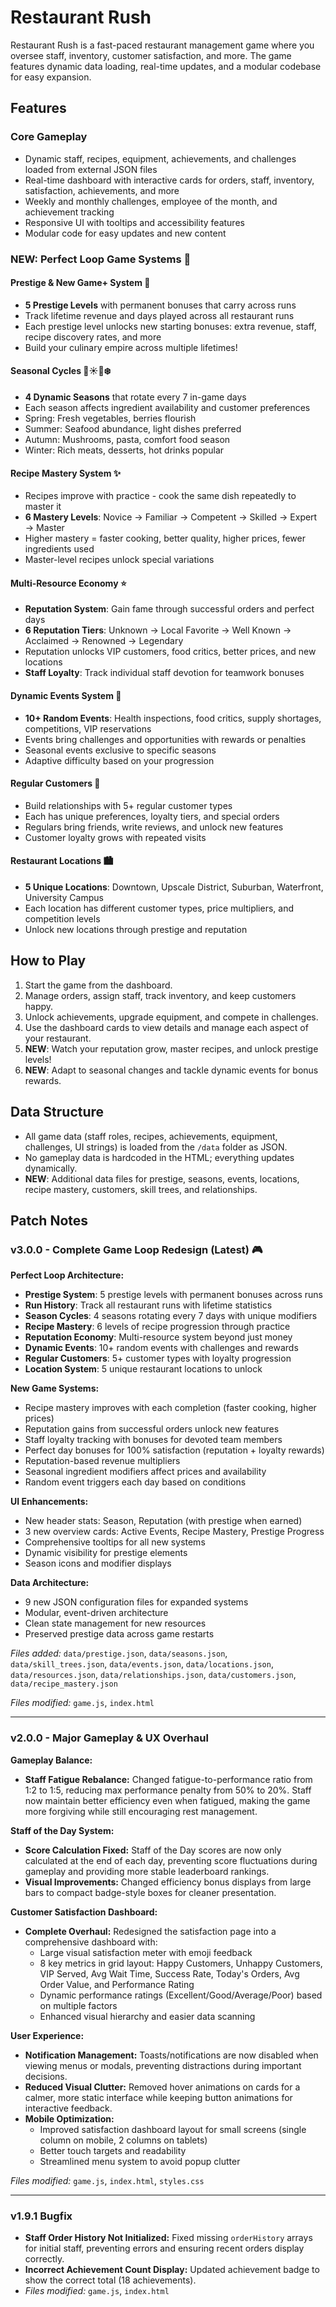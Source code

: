 # Restaurant Rush

Restaurant Rush is a fast-paced restaurant management game where you oversee staff, inventory, customer satisfaction, and more. The game features dynamic data loading, real-time updates, and a modular codebase for easy expansion.

## Features

### Core Gameplay
- Dynamic staff, recipes, equipment, achievements, and challenges loaded from external JSON files
- Real-time dashboard with interactive cards for orders, staff, inventory, satisfaction, achievements, and more
- Weekly and monthly challenges, employee of the month, and achievement tracking
- Responsive UI with tooltips and accessibility features
- Modular code for easy updates and new content

### NEW: Perfect Loop Game Systems 🔄

#### Prestige & New Game+ System 👑
- **5 Prestige Levels** with permanent bonuses that carry across runs
- Track lifetime revenue and days played across all restaurant runs
- Each prestige level unlocks new starting bonuses: extra revenue, staff, recipe discovery rates, and more
- Build your culinary empire across multiple lifetimes!

#### Seasonal Cycles 🌸☀️🍂❄️
- **4 Dynamic Seasons** that rotate every 7 in-game days
- Each season affects ingredient availability and customer preferences
- Spring: Fresh vegetables, berries flourish
- Summer: Seafood abundance, light dishes preferred
- Autumn: Mushrooms, pasta, comfort food season
- Winter: Rich meats, desserts, hot drinks popular

#### Recipe Mastery System ✨
- Recipes improve with practice - cook the same dish repeatedly to master it
- **6 Mastery Levels**: Novice → Familiar → Competent → Skilled → Expert → Master
- Higher mastery = faster cooking, better quality, higher prices, fewer ingredients used
- Master-level recipes unlock special variations

#### Multi-Resource Economy ⭐
- **Reputation System**: Gain fame through successful orders and perfect days
- **6 Reputation Tiers**: Unknown → Local Favorite → Well Known → Acclaimed → Renowned → Legendary
- Reputation unlocks VIP customers, food critics, better prices, and new locations
- **Staff Loyalty**: Track individual staff devotion for teamwork bonuses

#### Dynamic Events System 🎪
- **10+ Random Events**: Health inspections, food critics, supply shortages, competitions, VIP reservations
- Events bring challenges and opportunities with rewards or penalties
- Seasonal events exclusive to specific seasons
- Adaptive difficulty based on your progression

#### Regular Customers 💼
- Build relationships with 5+ regular customer types
- Each has unique preferences, loyalty tiers, and special orders
- Regulars bring friends, write reviews, and unlock new features
- Customer loyalty grows with repeated visits

#### Restaurant Locations 🏙️
- **5 Unique Locations**: Downtown, Upscale District, Suburban, Waterfront, University Campus
- Each location has different customer types, price multipliers, and competition levels
- Unlock new locations through prestige and reputation

## How to Play
1. Start the game from the dashboard.
2. Manage orders, assign staff, track inventory, and keep customers happy.
3. Unlock achievements, upgrade equipment, and compete in challenges.
4. Use the dashboard cards to view details and manage each aspect of your restaurant.
5. **NEW**: Watch your reputation grow, master recipes, and unlock prestige levels!
6. **NEW**: Adapt to seasonal changes and tackle dynamic events for bonus rewards.

## Data Structure
- All game data (staff roles, recipes, achievements, equipment, challenges, UI strings) is loaded from the `/data` folder as JSON.
- No gameplay data is hardcoded in the HTML; everything updates dynamically.
- **NEW**: Additional data files for prestige, seasons, events, locations, recipe mastery, customers, skill trees, and relationships.

## Patch Notes

### v3.0.0 - Complete Game Loop Redesign (Latest) 🎮

**Perfect Loop Architecture:**
- **Prestige System**: 5 prestige levels with permanent bonuses across runs
- **Run History**: Track all restaurant runs with lifetime statistics
- **Season Cycles**: 4 seasons rotating every 7 days with unique modifiers
- **Recipe Mastery**: 6 levels of recipe progression through practice
- **Reputation Economy**: Multi-resource system beyond just money
- **Dynamic Events**: 10+ random events with challenges and rewards
- **Regular Customers**: 5+ customer types with loyalty progression
- **Location System**: 5 unique restaurant locations to unlock

**New Game Systems:**
- Recipe mastery improves with each completion (faster cooking, higher prices)
- Reputation gains from successful orders unlock new features
- Staff loyalty tracking with bonuses for devoted team members
- Perfect day bonuses for 100% satisfaction (reputation + loyalty rewards)
- Reputation-based revenue multipliers
- Seasonal ingredient modifiers affect prices and availability
- Random event triggers each day based on conditions

**UI Enhancements:**
- New header stats: Season, Reputation (with prestige when earned)
- 3 new overview cards: Active Events, Recipe Mastery, Prestige Progress
- Comprehensive tooltips for all new systems
- Dynamic visibility for prestige elements
- Season icons and modifier displays

**Data Architecture:**
- 9 new JSON configuration files for expanded systems
- Modular, event-driven architecture
- Clean state management for new resources
- Preserved prestige data across game restarts

*Files added:* `data/prestige.json`, `data/seasons.json`, `data/skill_trees.json`, `data/events.json`, `data/locations.json`, `data/resources.json`, `data/relationships.json`, `data/customers.json`, `data/recipe_mastery.json`

*Files modified:* `game.js`, `index.html`

---

### v2.0.0 - Major Gameplay & UX Overhaul

**Gameplay Balance:**
- **Staff Fatigue Rebalance:** Changed fatigue-to-performance ratio from 1:2 to 1:5, reducing max performance penalty from 50% to 20%. Staff now maintain better efficiency even when fatigued, making the game more forgiving while still encouraging rest management.

**Staff of the Day System:**
- **Score Calculation Fixed:** Staff of the Day scores are now only calculated at the end of each day, preventing score fluctuations during gameplay and providing more stable leaderboard rankings.
- **Visual Improvements:** Changed efficiency bonus displays from large bars to compact badge-style boxes for cleaner presentation.

**Customer Satisfaction Dashboard:**
- **Complete Overhaul:** Redesigned the satisfaction page into a comprehensive dashboard with:
  - Large visual satisfaction meter with emoji feedback
  - 8 key metrics in grid layout: Happy Customers, Unhappy Customers, VIP Served, Avg Wait Time, Success Rate, Today's Orders, Avg Order Value, and Performance Rating
  - Dynamic performance ratings (Excellent/Good/Average/Poor) based on multiple factors
  - Enhanced visual hierarchy and easier data scanning
  
**User Experience:**
- **Notification Management:** Toasts/notifications are now disabled when viewing menus or modals, preventing distractions during important decisions.
- **Reduced Visual Clutter:** Removed hover animations on cards for a calmer, more static interface while keeping button animations for interactive feedback.
- **Mobile Optimization:** 
  - Improved satisfaction dashboard layout for small screens (single column on mobile, 2 columns on tablets)
  - Better touch targets and readability
  - Streamlined menu system to avoid popup clutter

*Files modified:* `game.js`, `index.html`, `styles.css`

---

### v1.9.1 Bugfix
- **Staff Order History Not Initialized:** Fixed missing `orderHistory` arrays for initial staff, preventing errors and ensuring recent orders display correctly.
- **Incorrect Achievement Count Display:** Updated achievement badge to show the correct total (18 achievements).
- *Files modified:* `game.js`, `index.html`